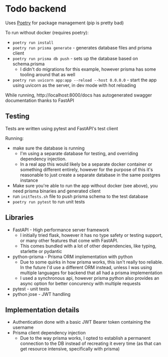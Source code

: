 # Todo backend

Uses [Poetry](https://python-poetry.org/) for package management (pip is pretty bad)

To run without docker (requires poetry):

- `poetry run install`
- `poetry run prisma generate` - generates database files and prisma client
- `poetry run prisma db push` - sets up the database based on schema.prisma
  - I didn't do migrations for this example, however prisma has some tooling around that as well
- `poetry run uvicorn app:app --reload --host 0.0.0.0` - start the app using uvicorn as the server, in dev mode with hot reloading

While running, http://localhost:8000/docs has autogenerated swagger documentation thanks to FastAPI

## Testing

Tests are written using pytest and FastAPI's test client

Running:

- make sure the database is running
  - I'm using a separate database for testing, and overriding dependency injection.
  - In a real app this would likely be a separate docker container or something different entirely, however for the purpose of this it's reasonable to just create a separate database in the same postgres instance
- Make sure you're able to run the app without docker (see above), you need prisma binaries and generated client
- run `initTests.sh` file to push prisma schema to the test database
- `poetry run pytest` to run unit tests

## Libraries

- FastAPI - High performance server framework
  - I initially tried flask, however it has no type safety or testing support, or many other features that come with FastAPI.
  - This comes bundled with a lot of other dependencies, like typing, starlette or pydantic
- python-prisma - Prisma ORM implementation with python
  - Due to some quirks in how prisma works, this isn't really too reliable. In the future I'd use a different ORM instead, unless I was using multiple languages for backend that all had a prisma implementation
  - I used a synchronous api, however prisma python also provides an async option for better concurency with multiple requests
- pytest - unit tests
- python jose - JWT handling

## Implementation details

- Authentication done with a basic JWT Bearer token containing the username
- Prisma client dependency injection
  - Due to the way prisma works, I opted to establish a permanent connection to the DB instead of recreating it every time (as that can get resource intensive, specifically with prisma)
